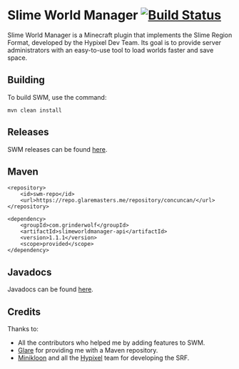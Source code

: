 # Slime World Manager [![Build Status](https://travis-ci.com/Grinderwolf/Slime-World-Manager.svg?branch=master)](https://travis-ci.com/Grinderwolf/Slime-World-Manager)
Slime World Manager is a Minecraft plugin that implements the Slime Region Format, developed by the Hypixel Dev Team. Its goal is to provide server administrators with an easy-to-use tool to load worlds faster and save space.

## Building

To build SWM, use the command:

```
mvn clean install
```

## Releases

SWM releases can be found [here](https://www.spigotmc.org/resources/slimeworldmanager.69974/history).

## Maven
```
<repository>
    <id>swm-repo</id>
    <url>https://repo.glaremasters.me/repository/concuncan/</url>
</repository>
```
```
<dependency>
    <groupId>com.grinderwolf</groupId>
    <artifactId>slimeworldmanager-api</artifactId>
    <version>1.1.1</version>
    <scope>provided</scope>
</dependency>
```

## Javadocs

Javadocs can be found [here](https://grinderwolf.github.io/Slime-World-Manager/apidocs/).

## Credits

Thanks to:
 * All the contributors who helped me by adding features to SWM.
 * [Glare](https://glaremasters.me) for providing me with a Maven repository.
 * [Minikloon](https://twitter.com/Minikloon) and all the [Hypixel](https://twitter.com/HypixelNetwork) team for developing the SRF.
